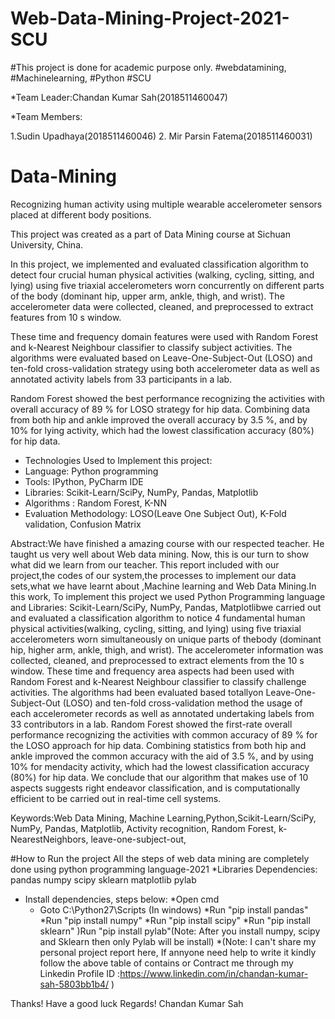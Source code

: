# Web-Data-Mining-Project-2021-SCU
#This project is done for academic purpose only.
#webdatamining, #Machinelearning, #Python #SCU

*Team Leader:Chandan Kumar Sah(2018511460047)

*Team Members:

1.Sudin Upadhaya(2018511460046)
2. Mir Parsin Fatema(2018511460031)
# Data-Mining

Recognizing human activity using multiple wearable accelerometer sensors placed at different body positions.

This project was created as a part of Data Mining course at Sichuan University, China.

In this project, we implemented and evaluated classification algorithm to detect four crucial human physical activities (walking, cycling, sitting, and lying) using five triaxial accelerometers worn concurrently on different parts of the body (dominant hip, upper arm, ankle, thigh, and wrist). The accelerometer data were collected, cleaned, and preprocessed to extract features from 10 s window.

 These time and frequency domain features were used with Random Forest and k-Nearest Neighbour classifier to classify subject activities. The algorithms were evaluated based on Leave-One-Subject-Out (LOSO) and ten-fold cross-validation strategy using both accelerometer data as well as annotated activity labels from 33 participants in a lab. 
 
Random Forest showed the best performance recognizing the activities with overall accuracy of 89 % for LOSO strategy for hip data. Combining data from both hip and ankle improved the overall accuracy by 3.5 %, and by 10% for lying activity, which had the lowest classification accuracy (80%) for hip data.

* Technologies Used to Implement this project:
* Language: Python programming
* Tools: IPython, PyCharm IDE
* Libraries: Scikit-Learn/SciPy, NumPy, Pandas, Matplotlib
* Algorithms : Random Forest, K-NN
* Evaluation Methodology: LOSO(Leave One Subject Out), K-Fold validation, Confusion Matrix


Abstract:We have finished a amazing course with our respected teacher. He taught us very well about Web data mining. Now, this is our turn to show what did we learn from our teacher. This report included with our project,the codes of our system,the processes to implement our data sets,what we have learnt about ,Machine learning and Web Data Mining.In this work, To implement this project we used Python Programming language and Libraries: Scikit-Learn/SciPy, NumPy, Pandas, Matplotlibwe carried out and evaluated a classification algorithm to notice 4 fundamental human physical activities(walking, cycling, sitting, and lying) using five triaxial accelerometers worn simultaneously on unique parts of thebody (dominant hip, higher arm, ankle, thigh, and wrist). The accelerometer information was collected, cleaned, and preprocessed to extract elements from the 10 s window. These time and frequency area aspects had been used with Random Forest and k-Nearest Neighbour classifier to classify challenge activities. The algorithms had been evaluated based totallyon Leave-One-Subject-Out (LOSO) and ten-fold cross-validation method the usage of each accelerometer records as well as annotated undertaking labels from 33 contributors in a lab. Random Forest showed the first-rate overall performance recognizing the activities with common accuracy of 89 % for the LOSO approach for hip data. Combining statistics from both hip and ankle improved the common accuracy with the aid of 3.5 %, and by using 10% for mendacity activity, which had the lowest classification accuracy (80%) for hip data. We conclude that our algorithm that makes use of 10 aspects suggests right endeavor classification, and is computationally efficient to be carried out in real-time cell systems. 

Keywords:Web Data Mining, Machine Learning,Python,Scikit-Learn/SciPy, NumPy, Pandas, Matplotlib, Activity recognition, Random Forest, k-NearestNeighbors, leave-one-subject-out, 



#How to Run the project
All the steps of web data mining are completely done using python programming language-2021
*Libraries Dependencies:
                pandas
		numpy
		scipy
		sklearn
		matplotlib
		pylab
		
		
- Install dependencies, steps below:
		*Open cmd
   * Goto C:\Python27\Scripts (In windows)
		*Run "pip install pandas"
		*Run "pip install numpy"
		*Run "pip install scipy"
		*Run "pip install sklearn"
		)Run "pip install pylab"(Note: After you install numpy, scipy and Sklearn then only Pylab will be install)
*(Note: I can't share my personal project report here, If annyone need help to write it kindly follow the above table of contains or Contract me through my Linkedin Profile ID :https://www.linkedin.com/in/chandan-kumar-sah-5803bb1b4/ )

Thanks! Have a good luck
Regards!
Chandan Kumar Sah
